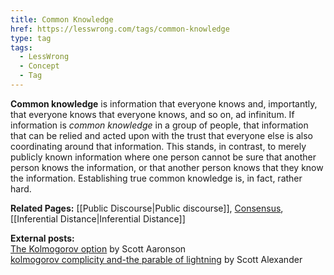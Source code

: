 ```yaml
---
title: Common Knowledge
href: https://lesswrong.com/tags/common-knowledge
type: tag
tags:
  - LessWrong
  - Concept
  - Tag
---
```


**Common knowledge** is information that everyone knows and, importantly, that everyone knows that everyone knows, and so on, ad infinitum. If information is *common knowledge* in a group of people, that information that can be relied and acted upon with the trust that everyone else is also coordinating around that information. This stands, in contrast, to merely publicly known information where one person cannot be sure that another person knows the information, or that another person knows that they know the information. Establishing true common knowledge is, in fact, rather hard.

**Related Pages:** [[Public Discourse|Public discourse]], [Consensus](https://www.lesswrong.com/tag/consensus), [[Inferential Distance|Inferential Distance]]

**External posts:**   
[The Kolmogorov option](https://www.scottaaronson.com/blog/?p=3376) by Scott Aaronson  
[kolmogorov complicity and-the parable of lightning](https://slatestarcodex.com/2017/10/23/kolmogorov-complicity-and-the-parable-of-lightning/) by Scott Alexander